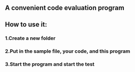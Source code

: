 ## A convenient code evaluation program
## How to use it:
### 1.Create a new folder
### 2.Put in the sample file, your code, and this program
### 3.Start the program and start the test
